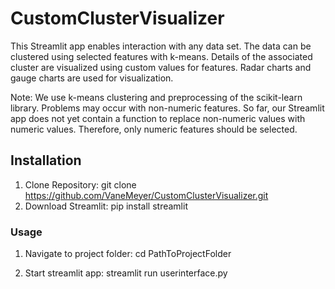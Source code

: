 # CustomClusterVisualizer
This Streamlit app enables interaction with any data set. The data can be clustered using selected features with k-means. Details of the associated cluster are visualized using custom values for features. Radar charts and gauge charts are used for visualization.

Note: We use k-means clustering and preprocessing of the scikit-learn library. Problems may occur with non-numeric features. So far, our Streamlit app does not yet contain a function to replace non-numeric values with numeric values. Therefore, only numeric features should be selected.

## Installation

1. Clone Repository:
   git clone https://github.com/VaneMeyer/CustomClusterVisualizer.git
2. Download Streamlit:
   pip install streamlit

### Usage

1. Navigate to project folder:
   cd PathToProjectFolder

2. Start streamlit app:
   streamlit run userinterface.py
